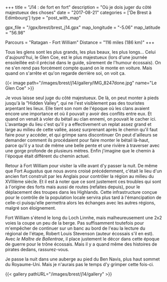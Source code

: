 +++
title = "J14 : de fort en fort"
description = "Où je dois juger du côté majestueux des choses"
date = "2017-08-21"
categories = ['De Brest à Edimbourg']
type = "post_with_map"

gpx_file = "/gpx/brest/brest_j14.gpx"
map_longitude = "-5.06"
map_latitude = "56.98"

Parcours = "Ratagan - Fort William"
Distance = "116 miles (186 km)"
+++

Tous les glens sont les plus grands, les plus beaux, les plus longs... Celui d'aujourd'hui, le Glen Coe, est le plus majestueux (lors d'une journée ensoleillée est-il précisé dans le guide, sûrement de l'humour écossais). On ne s'en rend pas forcément compte quand on le monte en voiture. Mais quand on s'arrête et qu'on regarde derrière soi, on voit ça.


{{< image path="/images/brest/j14/gallery/IMG_8247done.jpg" name="Le Glen Coe" >}}


Je vous laisse seul juge du côté majestueux. De là, on peut monter à pieds jusqu'à la "Hidden Valley", qui ne l'est visiblement pas des touristes arpentant les lieux. Elle tient son nom de l'époque où les clans avaient encore une importance et où il pouvait y avoir des conflits entre eux. Et quand on venait à voler du bétail au clan ennemi, on pouvait le cacher ici. L'avantage du lieu c'est qu'il y a effectivement un replat assez grand et large au milieu de cette vallée, assez surprenant après le chemin qu'il faut faire pour y accéder, et qui grimpe sans discontinuer On peut d'ailleurs se demander comment ils procédaient pour faire monter le bétail là-haut, parce qu'il y a tout de même une belle pente et une rivière à traverser avec une gorge profonde de plusieurs mètres. Enfin j'imagine que le chemin à l'époque était différent du chemin actuel.

Retour à Fort William pour visiter la ville avant d'y passer la nuit. De même que Fort Augustus que nous avons croisé précédemment, c'était le lieu d'un ancien fort construit par les Anglais pour contrôler la région au milieu du XVIIIème siècle. Et il est à noter que ce sont justement ces troubles qui sont à l'origine des forts mais aussi de routes (refaites depuis), pour le déplacement des troupes dans les Highlands. Cette infrastructure conçue pour le contrôle de la population locale servira plus tard à l'émancipation de celle-ci puisqu'elle permettra alors les échanges avec les autres régions, malgré son éloignement.

Fort William s'étend le long du Loch Linnhe, mais malheureusement une 2x2 voies la coupe un peu de la berge. Pas suffisamment toutefois pour m'empêcher de continuer sur un banc au bord de l'eau la lecture du régional de l'étape, Robert Louis Stevenson (auteur écossais s'il en est). Avec *le Maître de Ballentrae*, il place justement le décor dans cette époque de guerre pour le trône écossais. Mais il y a quand même des histoires de pirates dedans, rassurez-vous.

Je passe la nuit dans une auberge au pied du Ben Navis, plus haut sommet du Royaume-Uni. Mais je n'aurais pas le temps d'y grimper cette fois-ci.


{{< gallery pathURL="/images/brest/j14/gallery" >}}
